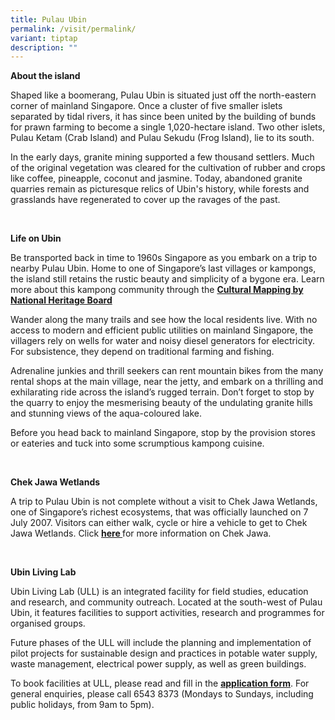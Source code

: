 ```yaml
---
title: Pulau Ubin
permalink: /visit/permalink/
variant: tiptap
description: ""
---
```

<p></p>
<p><strong>About the island</strong>
</p>
<p>Shaped like a boomerang, Pulau Ubin is situated just off the north-eastern
corner of mainland Singapore. Once a cluster of five smaller islets separated
by tidal rivers, it has since been united by the building of bunds for
prawn farming to become a single 1,020-hectare island. Two other islets,
Pulau Ketam (Crab Island) and Pulau Sekudu (Frog Island), lie to its south.</p>
<p>In the early days, granite mining supported a few thousand settlers. Much
of the original vegetation was cleared for the cultivation of rubber and
crops like coffee, pineapple, coconut and jasmine. Today, abandoned granite
quarries remain as picturesque relics of Ubin's history, while forests
and grasslands have regenerated to cover up the ravages of the past.</p>
<p>&nbsp;</p>
<p><strong>Life on Ubin</strong>
</p>
<p>Be transported back in time to 1960s Singapore as you embark on a trip
to nearby Pulau Ubin. Home to one of Singapore’s last villages or kampongs,
the island still retains the rustic beauty and simplicity of a bygone era.
Learn more about this kampong community through the <strong><a href="http://www.nhb.gov.sg/~/media/nhb/files/media/releases/new%20releases/media%20release%20pulau%20ubin%20final.pdf" rel="noopener noreferrer" target="_blank">Cultural Mapping by National Heritage Board</a></strong>
</p>
<p>Wander along the many trails and see how the local residents live. With
no access to modern and efficient public utilities on mainland Singapore,
the villagers rely on wells for water and noisy diesel generators for electricity.
For subsistence, they depend on traditional farming and fishing.</p>
<p>Adrenaline junkies and thrill seekers can rent mountain bikes from the
many rental shops at the main village, near the jetty, and embark on a
thrilling and exhilarating ride across the island’s rugged terrain. Don’t
forget to stop by the quarry to enjoy the mesmerising beauty of the undulating
granite hills and stunning views of the aqua-coloured lake.</p>
<p>Before you head back to mainland Singapore, stop by the provision stores
or eateries and tuck into some scrumptious kampong cuisine.</p>
<p>&nbsp;</p>
<p><strong>Chek Jawa Wetlands</strong>
</p>
<p>A trip to Pulau Ubin is not complete without a visit to Chek Jawa Wetlands,
one of Singapore’s richest ecosystems, that was officially launched on
7 July 2007. Visitors can either walk, cycle or hire a vehicle to get to
Chek Jawa Wetlands. Click&nbsp;<strong><a href="https://www.nparks.gov.sg/pulau-ubin/biodiversity/places-of-interest/chek-jawa-wetlands" rel="noopener noreferrer nofollow" target="_blank">here&nbsp;</a></strong>for
more information on Chek Jawa.</p>
<p>&nbsp;</p>
<p><strong>Ubin Living Lab</strong>
</p>
<p>Ubin Living Lab (ULL) is an integrated facility for field studies, education
and research, and community outreach. Located at the south-west of Pulau
Ubin, it features facilities to support activities, research and programmes
for organised groups.</p>
<p>Future phases of the ULL will include the planning and implementation
of pilot projects for sustainable design and practices in potable water
supply, waste management, electrical power supply, as well as green buildings.</p>
<p>To book facilities at ULL, please read and fill in the&nbsp;<strong><a href="https://form.gov.sg/#!/6216f8a340a8e30012fe1097" rel="noopener noreferrer" target="_blank">application form</a></strong>.
For general enquiries, please call 6543 8373 (Mondays to Sundays, including
public holidays, from 9am to 5pm).</p>
<p>&nbsp;</p>